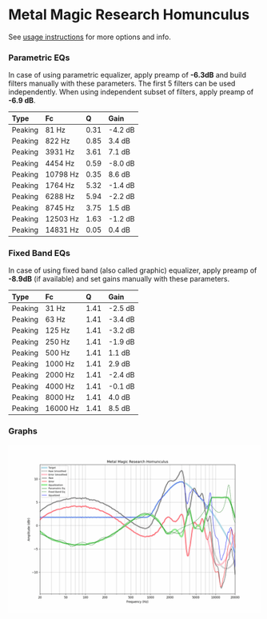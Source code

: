 # Metal Magic Research Homunculus
See [usage instructions](https://github.com/jaakkopasanen/AutoEq#usage) for more options and info.

### Parametric EQs
In case of using parametric equalizer, apply preamp of **-6.3dB** and build filters manually
with these parameters. The first 5 filters can be used independently.
When using independent subset of filters, apply preamp of **-6.9 dB**.

| Type    | Fc       |    Q | Gain    |
|:--------|:---------|:-----|:--------|
| Peaking | 81 Hz    | 0.31 | -4.2 dB |
| Peaking | 822 Hz   | 0.85 | 3.4 dB  |
| Peaking | 3931 Hz  | 3.61 | 7.1 dB  |
| Peaking | 4454 Hz  | 0.59 | -8.0 dB |
| Peaking | 10798 Hz | 0.35 | 8.6 dB  |
| Peaking | 1764 Hz  | 5.32 | -1.4 dB |
| Peaking | 6288 Hz  | 5.94 | -2.2 dB |
| Peaking | 8745 Hz  | 3.75 | 1.5 dB  |
| Peaking | 12503 Hz | 1.63 | -1.2 dB |
| Peaking | 14831 Hz | 0.05 | 0.4 dB  |

### Fixed Band EQs
In case of using fixed band (also called graphic) equalizer, apply preamp of **-8.9dB**
(if available) and set gains manually with these parameters.

| Type    | Fc       |    Q | Gain    |
|:--------|:---------|:-----|:--------|
| Peaking | 31 Hz    | 1.41 | -2.5 dB |
| Peaking | 63 Hz    | 1.41 | -3.4 dB |
| Peaking | 125 Hz   | 1.41 | -3.2 dB |
| Peaking | 250 Hz   | 1.41 | -1.9 dB |
| Peaking | 500 Hz   | 1.41 | 1.1 dB  |
| Peaking | 1000 Hz  | 1.41 | 2.9 dB  |
| Peaking | 2000 Hz  | 1.41 | -2.4 dB |
| Peaking | 4000 Hz  | 1.41 | -0.1 dB |
| Peaking | 8000 Hz  | 1.41 | 4.0 dB  |
| Peaking | 16000 Hz | 1.41 | 8.5 dB  |

### Graphs
![](./Metal%20Magic%20Research%20Homunculus.png)